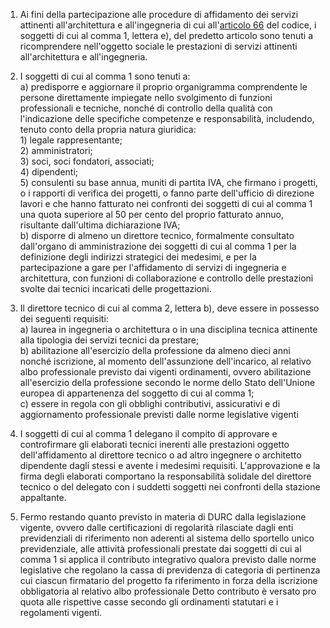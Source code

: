1. Ai fini della partecipazione alle procedure di affidamento dei servizi attinenti all'architettura e all'ingegneria di cui all'[articolo 66](/articolo-66/1) del codice, i soggetti di cui al comma 1, lettera e), del predetto articolo sono tenuti a ricomprendere nell'oggetto sociale le prestazioni di servizi attinenti all'architettura e all'ingegneria.

2. I soggetti di cui al comma 1 sono tenuti a:<br>a) predisporre e aggiornare il proprio organigramma comprendente le persone direttamente impiegate nello svolgimento di funzioni professionali e tecniche, nonché di controllo della qualità con l'indicazione delle specifiche competenze e responsabilità, includendo, tenuto conto della propria natura giuridica:<br>1) legale rappresentante;<br>2) amministratori;<br>3) soci, soci fondatori, associati;<br>4) dipendenti;<br>5) consulenti su base annua, muniti di partita IVA, che firmano i progetti, o i rapporti di verifica dei progetti, o fanno parte dell'ufficio di direzione lavori e che hanno fatturato nei confronti dei soggetti di cui al comma 1 una quota superiore al 50 per cento del proprio fatturato annuo, risultante dall'ultima dichiarazione IVA;<br>b) disporre di almeno un direttore tecnico, formalmente consultato dall'organo di amministrazione dei soggetti di cui al comma 1 per la definizione degli indirizzi strategici dei medesimi, e per la partecipazione a gare per l'affidamento di servizi di ingegneria e architettura, con funzioni di collaborazione e controllo delle prestazioni svolte dai tecnici incaricati delle progettazioni.

3. Il direttore tecnico di cui al comma 2, lettera b), deve essere in possesso dei seguenti requisiti:<br>a) laurea in ingegneria o architettura o in una disciplina tecnica attinente alla tipologia dei servizi tecnici da prestare;<br>b) abilitazione all'esercizio della professione da almeno dieci anni nonché iscrizione, al momento dell'assunzione dell'incarico, al relativo albo professionale previsto dai vigenti ordinamenti, ovvero abilitazione all'esercizio della professione secondo le norme dello Stato dell'Unione europea di appartenenza del soggetto di cui al comma 1;<br>c) essere in regola con gli obblighi contributivi, assicurativi e di aggiornamento professionale previsti dalle norme legislative vigenti

4. I soggetti di cui al comma 1 delegano il compito di approvare e controfirmare gli elaborati tecnici inerenti alle prestazioni oggetto dell'affidamento al direttore tecnico o ad altro ingegnere o architetto dipendente dagli stessi e avente i medesimi requisiti. L'approvazione e la firma degli elaborati comportano la responsabilità solidale del direttore tecnico o del delegato con i suddetti soggetti nei confronti della stazione appaltante.

5. Fermo restando quanto previsto in materia di DURC dalla legislazione vigente, ovvero dalle certificazioni di regolarità rilasciate dagli enti previdenziali di riferimento non aderenti al sistema dello sportello unico previdenziale, alle attività professionali prestate dai soggetti di cui al comma 1 si applica il contributo integrativo qualora previsto dalle norme legislative che regolano la cassa di previdenza di categoria di pertinenza cui ciascun firmatario del progetto fa riferimento in forza della iscrizione obbligatoria al relativo albo professionale Detto contributo è versato pro quota alle rispettive casse secondo gli ordinamenti statutari e i regolamenti vigenti.